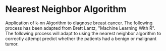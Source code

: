 # Nearest Neighbor Algorithm
Application of k-nn Algorithm to diagnose breast cancer.
The following process has been adapted from Brett Lantz, "Machine Learning With R". The following process will adapt to using the nearest neighbor algorithm to correctly attempt predict whether the patients had a benign or malignant tumor.


